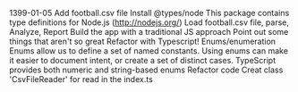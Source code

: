 1399-01-05
    Add football.csv file
    Install  @types/node 
        This package contains type definitions for Node.js (http://nodejs.org/)
    Load football.csv file, parse, Analyze, Report
    Build the app with a traditional JS approach
    Point out some things that aren't so great
    Refactor with Typescript!
    Enums/enumeration
        Enums allow us to define a set of named constants. Using enums can make it easier to document intent, or create a set of distinct cases. TypeScript provides both numeric and string-based enums
    Refactor code
        Creat class 'CsvFileReader' for read in the index.ts
